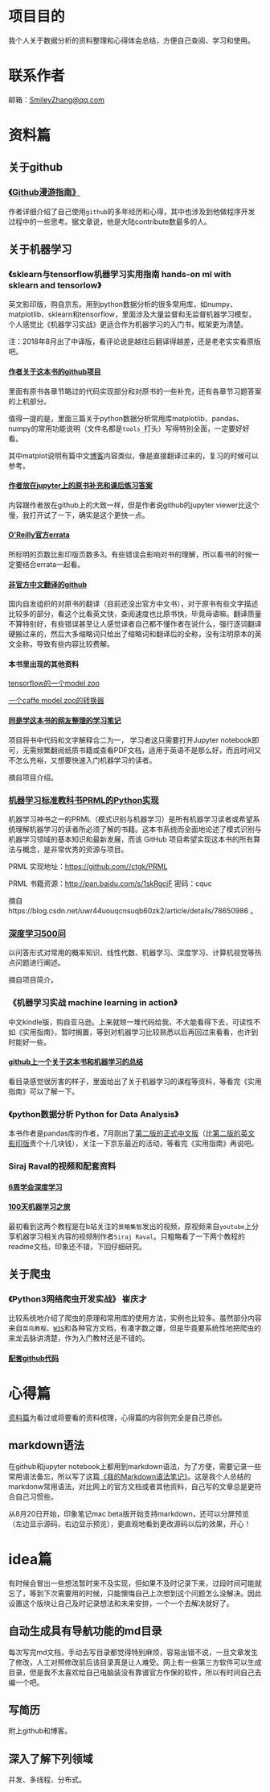 # 项目目的
我个人关于数据分析的资料整理和心得体会总结，方便自己查阅、学习和使用。

# 联系作者
邮箱：SmileyZhang@qq.com

# 资料篇
## 关于github
### [《Github漫游指南》](https://github.com/phodal/github)
作者详细介绍了自己使用`github`的多年经历和心得，其中也涉及到他做程序开发过程中的一些思考。据文章说，他是大陆contribute数最多的人。

## 关于机器学习
### 《sklearn与tensorflow机器学习实用指南 hands-on ml with sklearn and tensorlow》
英文影印版，购自京东。用到python数据分析的很多常用库，如numpy、matplotlib、sklearn和tensorflow，里面涉及大量监督和无监督机器学习模型，个人感觉比《机器学习实战》更适合作为机器学习的入门书，框架更为清楚。

注：2018年8月出了中译版，看评论说是越往后翻译得越差，还是老老实实看原版吧。

#### [作者关于这本书的github项目](https://github.com/ageron/handson-ml)
里面有原书各章节略过的代码实现部分和对原书的一些补充，还有各章节习题答案的上机部分。

值得一提的是，里面三篇关于python数据分析常用库matplotlib、pandas、numpy的常用功能说明（文件名都是`tools_`打头）写得特别全面，一定要好好看。

其中matplot说明有篇中文[博客](https://www.cnblogs.com/JZ-Ser/articles/8034979.html)内容类似，像是直接翻译过来的，复习的时候可以参考。

#### [作者放在jupyter上的原书补充和课后练习答案](http://nbviewer.jupyter.org/github/ageron/handson-ml/tree/master/)
内容跟作者放在github上的大致一样，但是作者说github的jupyter viewer比这个慢，我打开试了一下，确实是这个更快一点。

#### [O'Reilly官方errata](https://www.oreilly.com/catalog/errata.csp?isbn=0636920052289)
所标明的页数比影印版页数多3。有些错误会影响对书的理解，所以看书的时候一定要结合errata一起看。

#### [非官方中文翻译的github](https://github.com/apachecn/hands_on_Ml_with_Sklearn_and_TF)
国内自发组织的对原书的翻译（目前还没出官方中文书），对于原书有些文字描述比较多的部分，看这个比看英文快，查阅速度也比原书快，毕竟母语嘛。翻译质量不算特别好，有些错误甚至让人感觉译者自己都不懂作者在说什么，强行逐词翻译硬搬过来的，然后大多缩略词只给出了缩略词和翻译后的全称，没有注明原本的英文全称，导致有些内容比较费解。

#### 本书里出现的其他资料
[tensorflow的一个model zoo](https://github.com/tensorflow/models)

[一个caffe model zoo的转换器](https://github.com/ethereon/caffe-tensorflow)

#### [同是学这本书的网友整理的学习笔记](https://github.com/DeqianBai/Hands-on-Machine-Learning)
项目将书中代码和文字解释合二为一， 学习者这只需要打开Jupyter notebook即可，无需频繁翻阅纸质书籍或查看PDF文档，适用于英语不是那么好，而且时间又不怎么充裕，又想要快速入门机器学习的读者。

摘自项目介绍。

### [机器学习标准教科书PRML的Python实现](https://github.com//ctgk/PRML)
机器学习神书之一的PRML（模式识别与机器学习）是所有机器学习读者或希望系统理解机器学习的读者所必须了解的书籍。这本书系统而全面地论述了模式识别与机器学习领域的基本知识和最新发展，而该 GitHub 项目希望实现这本书的所有算法与概念，是非常优秀的资源与项目。

PRML 实现地址：https://github.com//ctgk/PRML

PRML 书籍资源：http://pan.baidu.com/s/1skRgcjF 密码：cquc

摘自https://blog.csdn.net/uwr44uouqcnsuqb60zk2/article/details/78650986
。

### [深度学习500问](https://github.com/scutan90/DeepLearning-500-questions)
以问答形式对常用的概率知识、线性代数、机器学习、深度学习、计算机视觉等热点问题进行阐述。

摘自项目简介。

### 《机器学习实战 machine learning in action》
中文kindle版，购自亚马逊。上来就晾一堆代码给我，不大能看得下去，可读性不如《实用指南》，暂时搁置，等到对机器学习比较熟悉以后再回过来看看，也许到时能好一些。

#### [github上一个关于这本书和机器学习的总结](https://github.com/apachecn/AiLearning)
看目录感觉很厉害的样子，里面给出了关于机器学习的课程等资料，等看完《实用指南》可以了解一下。

### 《python数据分析 Python for Data Analysis》
本书作者是pandas库的作者，7月刚出了[第二版的正式中文版](https://item.jd.com/12398725.html)（比[第二版的英文影印版](https://item.jd.com/12310353.html?dist=jd)贵个十几块钱），关注一下京东最近的活动，等看完《实用指南》再说吧。

### Siraj Raval的视频和配套资料
#### [6周学会深度学习](https://github.com/llSourcell/Learn_Deep_Learning_in_6_Weeks)
#### [100天机器学习之旅](https://github.com/llSourcell/Machine_Learning_Journey)
最初看到这两个教程是在b站关注的`景略集智`发出的视频，原视频来自`youtube`上分享机器学习相关内容的视频制作者`Siraj Raval`。只粗略看了一下两个教程的readme文档，印象还不错，下回仔细研究。

## 关于爬虫
### 《Python3网络爬虫开发实战》 崔庆才
比较系统地介绍了爬虫的原理和常用库的使用方法，实例也比较多。虽然部分内容来自`菜鸟教程`、[`W3S`](http://www.w3school.com.cn/)和各种官方文档，有凑字数之嫌，但是毕竟要系统性地把爬虫的来龙去脉讲清楚，作为入门教材还是不错的。
#### [配套github代码](https://github.com/Python3WebSpider) 

# 心得篇
[资料篇](#资料篇)为看过或将要看的资料梳理，心得篇的内容则完全是自己原创。
## markdown语法
在github和jupyter notebook上都用到markdown语法，为了方便，需要记录一些常用语法备忘，所以写了这篇[《我的Markdown语法笔记》](https://github.com/SmileyZhang/data-analysis/blob/master/my-notes-of-markdown.md)。这是我个人总结的markdonw常用语法，对比网上的官方文档或者其他资料，自己写的文章总是更符合自己习惯些。

从8月20日开始，印象笔记mac beta版开始支持markdown，还可以分屏预览（左边显示源码，右边显示预览），更直观地看到更改源码以后的效果，开心！

# idea篇
有时候会冒出一些想法暂时来不及实现，但如果不及时记录下来，过段时间可能就忘了，等到下次需要用的时候，只能懊悔自己上次想到这个问题怎么没解决。因此设置这个版块让自己及时记录想法和未来安排，一个一个去解决就好了。
## 自动生成具有导航功能的md目录
每次写完md文档，手动去写目录都觉得特别麻烦，容易出错不说，一旦文章发生了修改，人工对照修改前后该目录真是让人难受。网上有一些第三方软件可以生成目录，但是我不太喜欢给自己电脑装没有靠谱官方作保的软件，所以有时间自己去编一个吧。
## 写简历
附上github和博客。
## 深入了解下列领域
并发、多线程、分布式。
